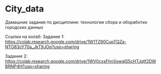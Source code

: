 # City_data
Дамашние задания по дисциплине: технологии сбора и обоработки городских данных

Ссылки на колаб:
Задание 1: https://colab.research.google.com/drive/1W1TZ90CupTQZa-NTO83cY70a_JkT9JOp?usp=sharing

Задание 2: https://colab.research.google.com/drive/1WV0cxsFhnSswqlS5cHTJqtf2DWBRNP4H?usp=sharing
